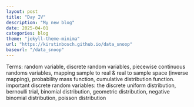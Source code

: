 ```yaml
---
layout: post
title: "Day IV"
description: "My new blog"
date: 2025-04-01
categories: blog
theme: "jekyll-theme-minima"
url: "https://kirstinbosch.github.io/data_snoop"
baseurl: "/data_snoop"
---
```


Terms: random variable, discrete random variables, piecewise continuous randoms variables, mapping sample to real & real to sample space (inverse mapping), probability mass function, cumulative distribution function.
important discrete random variables: the discrete uniform distribution, bernoulli trial, binomial distribution, geometric distribution, negative binomial distribution, poisson distribution 

